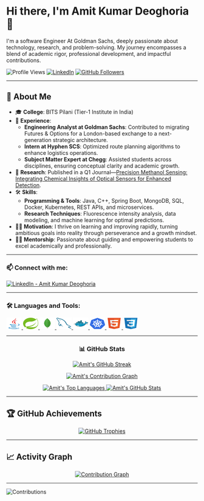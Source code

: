 # Hi there, I'm Amit Kumar Deoghoria 👋

I'm a software Engineer At Goldman Sachs, deeply passionate about technology, research, and problem-solving. My journey encompasses a blend of academic rigor, professional development, and impactful contributions.

![Profile Views](https://komarev.com/ghpvc/?username=AmitKumarDeoghoria&color=blue&style=flat)
[![LinkedIn](https://img.shields.io/badge/LinkedIn-amitkdeoghoria-blue?logo=linkedin&logoColor=white)](https://www.linkedin.com/in/amitkdeoghoria/)
[![GitHub Followers](https://img.shields.io/github/followers/AmitKumarDeoghoria?label=Followers&style=social)](https://github.com/AmitKumarDeoghoria?tab=followers)

---

## 🚀 About Me
- 🎓 **College**: BITS Pilani (Tier-1 Institute in India)
- 🏢 **Experience**:
  - **Engineering Analyst at Goldman Sachs**: Contributed to migrating Futures & Options for a London-based exchange to a next-generation strategic architecture.
  - **Intern at Hyphen SCS**: Optimized route planning algorithms to enhance logistics operations.
  - **Subject Matter Expert at Chegg**: Assisted students across disciplines, ensuring conceptual clarity and academic growth.
- 🧪 **Research**: Published in a Q1 Journal—[Precision Methanol Sensing: Integrating Chemical Insights of Optical Sensors for Enhanced Detection](https://doi.org/10.1007/s10895-024-03860-0).
- 🛠 **Skills**:
  - **Programming & Tools**: Java, C++, Spring Boot, MongoDB, SQL, Docker, Kubernetes, REST APIs, and microservices.
  - **Research Techniques**: Fluorescence intensity analysis, data modeling, and machine learning for optimal predictions.
- 🧗‍♂️ **Motivation**: I thrive on learning and improving rapidly, turning ambitious goals into reality through perseverance and a growth mindset.
- 👨‍🏫 **Mentorship**: Passionate about guiding and empowering students to excel academically and professionally.

---

<h3 align="left">📫 Connect with me:</h3>  
<p align="left">  
<a href="https://www.linkedin.com/in/amitkdeoghoria/" target="blank">
  <img align="center" src="https://raw.githubusercontent.com/rahuldkjain/github-profile-readme-generator/master/src/images/icons/Social/linked-in-alt.svg" alt="LinkedIn - Amit Kumar Deoghoria" height="30" width="40" />
</a>  
</p>  

---

<h3 align='left'>🛠 Languages and Tools:</h3>  
<p align='left'>  
  <a href="https://www.java.com/" target="_blank" rel="noreferrer">
    <img src="https://raw.githubusercontent.com/devicons/devicon/master/icons/java/java-original.svg" alt="Java" height="30" width="40"/>
  </a>  
  <a href="https://spring.io/projects/spring-boot" target="_blank" rel="noreferrer">
    <img src="https://raw.githubusercontent.com/devicons/devicon/master/icons/spring/spring-original.svg" alt="Spring Boot" height="30" width="40"/>
  </a>  
  <a href="https://www.mongodb.com/" target="_blank" rel="noreferrer">
    <img src="https://raw.githubusercontent.com/devicons/devicon/master/icons/mongodb/mongodb-original.svg" alt="MongoDB" height="30" width="40"/>
  </a>  
  <a href="https://www.mysql.com/" target="_blank" rel="noreferrer">
    <img src="https://raw.githubusercontent.com/devicons/devicon/master/icons/mysql/mysql-original.svg" alt="MySQL" height="30" width="40"/>
  </a>  
  <a href="https://www.docker.com/" target="_blank" rel="noreferrer">
    <img src="https://raw.githubusercontent.com/devicons/devicon/master/icons/docker/docker-original.svg" alt="Docker" height="30" width="40"/>
  </a>  
  <a href="https://kubernetes.io/" target="_blank" rel="noreferrer">
    <img src="https://raw.githubusercontent.com/devicons/devicon/master/icons/kubernetes/kubernetes-plain.svg" alt="Kubernetes" height="30" width="40"/>
  </a>  
  <a href="https://developer.mozilla.org/en-US/docs/Web/HTML" target="_blank" rel="noreferrer">
    <img src="https://raw.githubusercontent.com/devicons/devicon/master/icons/html5/html5-original.svg" alt="HTML" height="30" width="40"/>
  </a>  
  <a href="https://developer.mozilla.org/en-US/docs/Web/CSS" target="_blank" rel="noreferrer">
    <img src="https://raw.githubusercontent.com/devicons/devicon/master/icons/css3/css3-original.svg" alt="CSS" height="30" width="40"/>
  </a>  
</p>  

---

<h3 align="center">📊 GitHub Stats</h3>  
<p align="center">  
  <a href="https://github.com/AmitKumarDeoghoria">
    <img src="https://github-readme-streak-stats.herokuapp.com/?user=AmitKumarDeoghoria&theme=radical&border=7F3FBF&background=0D1117" alt="Amit's GitHub Streak" />
  </a>  
</p>  

<p align="center">  
  <a href="https://github.com/AmitKumarDeoghoria">
    <img src="https://github-profile-summary-cards.vercel.app/api/cards/profile-details?username=AmitKumarDeoghoria&theme=radical" alt="Amit's Contribution Graph" />
  </a>  
</p>  

<p align="center">  
  <a href="https://github.com/AmitKumarDeoghoria">
    <img alt="Amit's Top Languages" src="https://denvercoder1-github-readme-stats.vercel.app/api/top-langs/?username=AmitKumarDeoghoria&langs_count=8&layout=compact&theme=react&border_color=7F3FBF&bg_color=0D1117&title_color=F85D7F&icon_color=F8D866" height="192px" width="49.5%"/>
  </a>  
  <a href="https://github.com/AmitKumarDeoghoria">
    <img alt="Amit's GitHub Stats" src="https://denvercoder1-github-readme-stats.vercel.app/api?username=AmitKumarDeoghoria&show_icons=true&count_private=true&theme=react&border_color=7F3FBF&bg_color=0D1117&title_color=F85D7F&icon_color=F8D866" height="192px" width="49.5%"/>
  </a>  
</p>  

---

## 🏆 GitHub Achievements
<p align="center">
  <a href="https://github.com/AmitKumarDeoghoria">
    <img alt="GitHub Trophies" src="https://github-profile-trophy.vercel.app/?username=AmitKumarDeoghoria&theme=radical&no-frame=true&column=7" />
  </a>
</p>

---

## 📈 Activity Graph
<p align="center">
  <a href="https://github.com/AmitKumarDeoghoria">
    <img alt="Contribution Graph" src="https://github-readme-activity-graph.vercel.app/graph?username=AmitKumarDeoghoria&theme=radical" />
  </a>
</p>

---




![Contributions](https://ssr-contributions-svg.vercel.app/_/AmitKumarDeoghoria?chart=3dbar&gap=0.6&scale=2&gradient=true&flatten=1&animation=wave&animation_duration=3&animation_delay=0.03&animation_amplitude=24&animation_frequency=0.1&animation_wave_center=19_3&format=svg&weeks=40)
